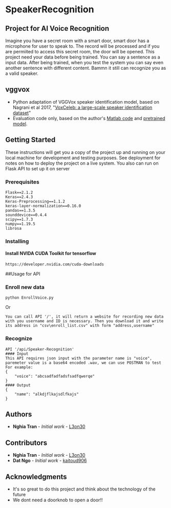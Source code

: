 # SpeakerRecognition

## Project for AI Voice Recognition
Imagine you have a secret room with a smart door, smart door has a microphone for user to speak to. The record will be processed and if you are permiited to access this secret room, the door will be opened. This project need your data before being trained. You can say a sentence as a input data. After being trained, when you test the system you can say even another sentence with different content. Bammn it still can recognize you as a valid speaker.
## vggvox

* Python adaptation of VGGVox speaker identification model, based on Nagrani et al 2017, "[VoxCeleb: a large-scale speaker identification dataset](https://arxiv.org/pdf/1706.08612.pdf)"
* Evaluation code only, based on the author's [Matlab code](https://github.com/a-nagrani/VGGVox/)
and [pretrained model](http://www.robots.ox.ac.uk/~vgg/data/voxceleb/).

## Getting Started

These instructions will get you a copy of the project up and running on your local machine for development and testing purposes. See deployment for notes on how to deploy the project on a live system. You also can run on Flask API to set up it on server

### Prerequisites

```
Flask==2.1.2
Keras==2.4.3
Keras-Preprocessing==1.1.2
keras-layer-normalization==0.16.0
pandas==1.3.5
sounddevice==0.4.4
scipy==1.7.3
numpy==1.19.5
librosa

```
### Installing

#### Install NVIDA CUDA Toolkit for tensorflow
```
https://developer.nvidia.com/cuda-downloads
```

##Usage for API
### Enroll new data
```
python EnrollVoice.py 
```
Or
```
You can call API '/', it will return a website for recording new data with you username and ID is necessary. Then you download it and write 
its address in "csv\enroll_list.csv" with form "address,username"
```
### Recognize 
```
API '/api/Speaker-Recognition'
#### Input
This API requires json input with the parameter name is "voice", paremeter value is a base64 encoded .wav, we can use POSTMAN to test
For example:
{
    "voice": "abcsadfadfadsfsadfqwerqe"
}
#### Output
{
    "name": "alkdjflkajsdlfkajs"
}
```
### 

## Authors

* **Nghia Tran** - *Initial work* - [L3on30](https://github.com/L3on30)
## Contributors
* **Nghia Tran** - *Initial work* - [L3on30](https://github.com/L3on30)
* **Dat Ngo** - *Initial work* - [kaitoud906](https://github.com/kaitoud906)

## Acknowledgments

* It's so great to do this project and think about the technology of the future
* We dont need a doorknob to open a door!!
